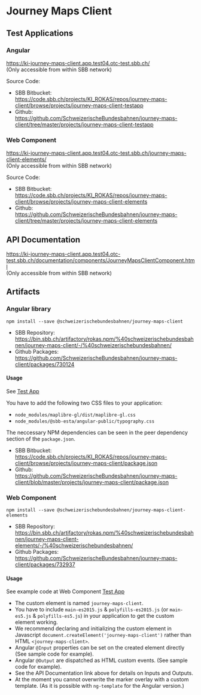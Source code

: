 # Journey Maps Client

## Test Applications

### <a name="testapp"></a>Angular

https://ki-journey-maps-client.app.test04.otc-test.sbb.ch/  
(Only accessible from within SBB network)

Source Code:

* SBB Bitbucket:  
  https://code.sbb.ch/projects/KI_ROKAS/repos/journey-maps-client/browse/projects/journey-maps-client-testapp
* Github:  
  https://github.com/SchweizerischeBundesbahnen/journey-maps-client/tree/master/projects/journey-maps-client-testapp

### <a name="elements"></a>Web Component

https://ki-journey-maps-client.app.test04.otc-test.sbb.ch/journey-maps-client-elements/  
(Only accessible from within SBB network)

Source Code:

* SBB Bitbucket:  
  https://code.sbb.ch/projects/KI_ROKAS/repos/journey-maps-client/browse/projects/journey-maps-client-elements
* Github:  
  https://github.com/SchweizerischeBundesbahnen/journey-maps-client/tree/master/projects/journey-maps-client-elements

## API Documentation

https://ki-journey-maps-client.app.test04.otc-test.sbb.ch/documentation/components/JourneyMapsClientComponent.html  
(Only accessible from within SBB network)

## Artifacts

### Angular library

```
npm install --save @schweizerischebundesbahnen/journey-maps-client
```

* SBB Repository:  
  https://bin.sbb.ch/artifactory/rokas.npm/%40schweizerischebundesbahnen/journey-maps-client/-/%40schweizerischebundesbahnen/
* Github Packages:  
  https://github.com/SchweizerischeBundesbahnen/journey-maps-client/packages/730124

#### Usage

See [Test App](#testapp)

You have to add the following two CSS files to your application:

* `node_modules/maplibre-gl/dist/maplibre-gl.css`
* `node_modules/@sbb-esta/angular-public/typography.css`

The neccessary NPM dependencies can be seen in the peer dependency section of the `package.json`.

* SBB Bitbucket:  
  https://code.sbb.ch/projects/KI_ROKAS/repos/journey-maps-client/browse/projects/journey-maps-client/package.json
* Github:  
  https://github.com/SchweizerischeBundesbahnen/journey-maps-client/blob/master/projects/journey-maps-client/package.json

### Web Component

```
npm install --save @schweizerischebundesbahnen/journey-maps-client-elements
```

* SBB Repository:  
  https://bin.sbb.ch/artifactory/rokas.npm/%40schweizerischebundesbahnen/journey-maps-client-elements/-/%40schweizerischebundesbahnen/
* Github Packages:  
  https://github.com/SchweizerischeBundesbahnen/journey-maps-client/packages/732937

#### Usage

See example code at Web Component [Test App](#elements)

* The custom element is named `journey-maps-client`.
* You have to include `main-es2015.js` & `polyfills-es2015.js` (or `main-es5.js` & `polyfills-es5.js`) in your
  application to get the custom element working.
* We recommend declaring and initializing the custom element in
  Javascript `document.createElement('journey-maps-client')` rather than HTML `<journey-maps-client>`.
* Angular `@Input` properties can be set on the created element directly (See sample code for example).
* Angular `@Output` are dispatched as HTML custom events. (See sample code for example).
* See the API Documentation link above for details on Inputs and Outputs.
* At the moment you cannot overwrite the marker overlay with a custom template. (As it is possible with `ng-template`
  for the Angular version.)
